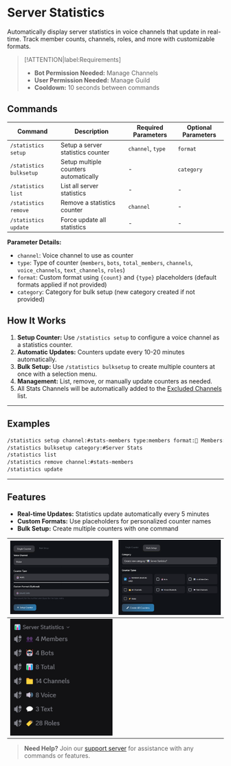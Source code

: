 # Server Statistics

Automatically display server statistics in voice channels that update in real-time. Track member counts, channels, roles, and more with customizable formats.

> [!ATTENTION|label:Requirements]
> - **Bot Permission Needed:** Manage Channels
> - **User Permission Needed:** Manage Guild
> - **Cooldown:** 10 seconds between commands

## Commands

| Command                | Description                          | Required Parameters                  | Optional Parameters |
|------------------------|--------------------------------------|--------------------------------------|---------------------|
| `/statistics setup`    | Setup a server statistics counter    | `channel`, `type`                    | `format`            |
| `/statistics bulksetup`| Setup multiple counters automatically| -                                    | `category`          |
| `/statistics list`     | List all server statistics           | -                                    | -                   |
| `/statistics remove`   | Remove a statistics counter          | `channel`                            | -                   |
| `/statistics update`   | Force update all statistics          | -                                    | -                   |

**Parameter Details:**
- `channel`: Voice channel to use as counter
- `type`: Type of counter (`members`, `bots`, `total_members`, `channels`, `voice_channels`, `text_channels`, `roles`)
- `format`: Custom format using `{count}` and `{type}` placeholders (default formats applied if not provided)
- `category`: Category for bulk setup (new category created if not provided)

## How It Works

1. **Setup Counter:** Use `/statistics setup` to configure a voice channel as a statistics counter.
2. **Automatic Updates:** Counters update every 10-20 minutes automatically.
3. **Bulk Setup:** Use `/statistics bulksetup` to create multiple counters at once with a selection menu.
4. **Management:** List, remove, or manually update counters as needed.
5. All Stats Channels will be automatically added to the [Excluded Channels](/sites/logging.md) list.

---

## Examples

```bash
/statistics setup channel:#stats-members type:members format:👥 Members: {count}
/statistics bulksetup category:#Server Stats
/statistics list
/statistics remove channel:#stats-members
/statistics update
```

---

## Features

- **Real-time Updates:** Statistics update automatically every 5 minutes
- **Custom Formats:** Use placeholders for personalized counter names
- **Bulk Setup:** Create multiple counters with one command


| ![Single Counter](../assets/images/ServerStatistics/Single_Counter.png) | ![Bulk_Setup](../assets/images/ServerStatistics/Bulk_Setup.png) |
| ----------------------------------------------------------------------- | --------------------------------------------------------------- |
| ![Discord](../assets/images/ServerStatistics/Discord.png)               |                                                                 |




> **Need Help?** Join our [support server](https://pnnet.dev/discord) for assistance with any commands or features.
